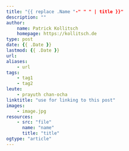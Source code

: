 ```yaml
---
title: "{{ replace .Name "-" " " | title }}"
description: ""
author: 
    name: Patrick Kollitsch
    homepage: https://kollitsch.de
type: post
date: {{ .Date }}
lastmod: {{ .Date }}
url:
aliases:
    - url
tags:
    - tag1
    - tag2
leute:
    - prayuth chan-ocha
linktitle: "use for linking to this post"
images:
    - image.jpg
resources:
    - src: "file"
      name: "name"
      title: "title"
ogtype: "article"
---
```

